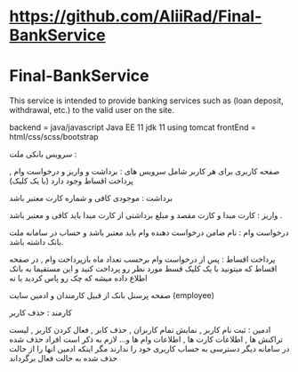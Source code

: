 # https://github.com/AliiRad/Final-BankService

# Final-BankService
This service is intended to provide banking services such as (loan deposit, withdrawal, etc.) to the valid user on the site.



backend = java/javascript
Java EE 11
jdk 11 using tomcat
frontEnd = html/css/scss/bootstrap

سرویس بانکی ملت : 


صفحه کاربری برای هر کاربر شامل سرویس های : برداشت و واریز و درخواست وام , پرداخت اقساط وجود دارد (با یک کلیک)

برداشت : موجودی کافی و شماره کارت معتبر باشد

واریز : کارت مبدا و کارت مقصد و مبلغ برداشتی از کارت مبدا باید کافی و معتبر باشد .

درخواست وام : نام ضامن درخواست دهنده وام باید معتبر باشد و حساب در سامانه ملت بانک داشته باشد.

پرداخت اقساط : پس از درخواست وام برحسب تعداد ماه بازپرداخت وام , در صفحه اقساط که میتونید با یک کلیک قسط مورد نظر رو پرداخت کنید و این مستقیما به بانک اطلاع داده میشه که چک رو پاس کردید یا نه

صفحه پرسنل بانک از قبیل کارمندان و ادمین سایت  (employee)

کارمند :  حذف کاربر

ادمین :  ثبت نام کاربر , نمایش تمام کاربران , حذف کابر , فعال کردن کاربر , لیست تراکنش ها , اطلاعات کارت ها , اطلاعات وام ها و... 
     لازم به ذکر است افراد حذف شده در سامانه دیگر دسترسی به حساب کاربری خود را ندارند مگر اینکه ادمین  انها را از حالت حذف شده به حالت فعال برگرداند 

